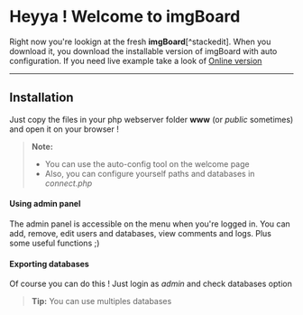 Heyya ! Welcome to imgBoard
=========================


Right now you're lookign at the fresh **imgBoard**[^stackedit]. When you download it, you download the installable version of imgBoard with auto configuration. If you need live example take a look of   [<i class="icon-globe"></i> Online version](http://imgboard.esy.es)

----------

Installation
-------------

Just copy the files in your php webserver folder **www** (or *public* sometimes) and open it on your browser !

> **Note:**
> 
> - You can use the auto-config tool on the welcome page
> - Also, you can configure yourself paths and databases in <i class="icon-file"></i> *connect.php*

#### <i class="icon-key"></i> Using admin panel

The admin panel is accessible on the menu when you're logged in. You can add, remove, edit users and databases, view comments and logs. Plus some useful functions ;)


#### <i class="icon-hdd"></i> Exporting databases

Of course you can do this ! Just login as *admin* and check databases option

> **Tip:** You can use multiples databases